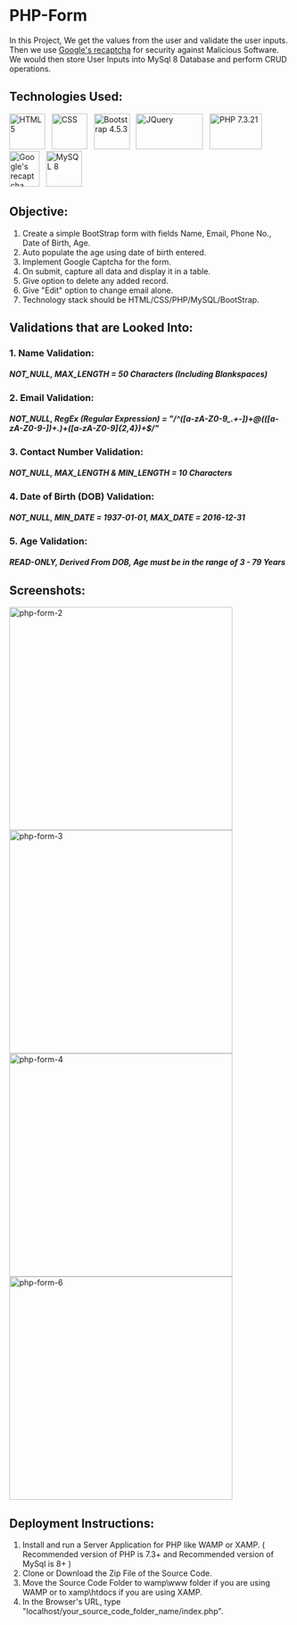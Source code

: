 # PHP-Form

In this Project, We get the values from the user and validate the user inputs. Then we use <a href="https://www.google.com/recaptcha/about/">Google's recaptcha</a> for security against Malicious Software. We would then store User Inputs into MySql 8 Database and perform CRUD operations.

## Technologies Used:

<a href="https://www.w3schools.com/html/" target="_blank"><img title="HTML 5" height="64" width="64" src="https://cdn.svgporn.com/logos/html-5.svg" /></a>&nbsp;&nbsp;&nbsp;<a href="https://www.w3schools.com/css/" target="_blank"><img title="CSS" height="64" width="64" src="https://cdn.svgporn.com/logos/css-3.svg" /></a>&nbsp;&nbsp;&nbsp;<a href="https://getbootstrap.com/" target="_blank"><img title="Bootstrap 4.5.3" height="64" width="64" src="https://cdn.svgporn.com/logos/bootstrap.svg" /></a>&nbsp;&nbsp;&nbsp;<a href="https://jquery.com/" target="_blank"><img title="JQuery" height="64" width="120" src="https://cdn.svgporn.com/logos/jquery.svg" /></a>&nbsp;&nbsp;&nbsp;<a href="https://www.php.net/" target="_blank"><img title="PHP 7.3.21" height="64" width="94" src="https://cdn.svgporn.com/logos/php.svg" /></a>&nbsp;&nbsp;&nbsp;<a href="https://www.google.com/recaptcha/about/" target="_blank"><img title="Google's recaptcha" height="64" width="54" src="https://cdn.svgporn.com/logos/google-developers-icon.svg" /></a>&nbsp;&nbsp;&nbsp;<a href="https://www.mysql.com/" target="_blank"><img title="MySQL 8" height="64" width="64" src="https://cdn.svgporn.com/logos/mysql.svg" /></a>

## Objective:

1. Create a simple BootStrap form with fields Name, Email, Phone No., Date of Birth, Age.
2. Auto populate the age using date of birth entered.
3. Implement Google Captcha for the form.
4. On submit, capture all data and display it in a table.
5. Give option to delete any added record.
6. Give "Edit" option to change email alone.
7. Technology stack should be HTML/CSS/PHP/MySQL/BootStrap.

## Validations that are Looked Into:

### 1. Name Validation:
 ##### NOT_NULL, MAX_LENGTH = 50 Characters (Including Blankspaces)
 
### 2. Email Validation:
 ##### NOT_NULL, RegEx (Regular Expression) = "/^([a-zA-Z0-9_.+-])+\@(([a-zA-Z0-9-])+\.)+([a-zA-Z0-9]{2,4})+$/"
 
### 3. Contact Number Validation:
 ##### NOT_NULL, MAX_LENGTH & MIN_LENGTH = 10 Characters 
 
### 4. Date of Birth (DOB) Validation:
 ##### NOT_NULL, MIN_DATE = 1937-01-01, MAX_DATE = 2016-12-31
 
### 5. Age Validation:
 ##### READ-ONLY, Derived From DOB, Age must be in the range of 3 - 79 Years

## Screenshots:

<img width="400" alt="php-form-2" src="https://user-images.githubusercontent.com/66553883/99062325-da3c3d80-25c8-11eb-8aca-3e56acfba3b2.png">

<img width="400" alt="php-form-3" src="https://user-images.githubusercontent.com/66553883/99062683-5afb3980-25c9-11eb-9877-a11236576c63.png">

<img width="400" alt="php-form-4" src="https://user-images.githubusercontent.com/66553883/99063182-1b811d00-25ca-11eb-83a3-be01f4fd504f.png">

<img width="400" alt="php-form-6" src="https://user-images.githubusercontent.com/66553883/99140312-c0e9ce80-2666-11eb-9375-58ce0b4761a1.png">

## Deployment Instructions:

1. Install and run a Server Application for PHP like WAMP or XAMP.
   ( Recommended version of PHP is 7.3+ and Recommended version of MySql is 8+ )
2. Clone or Download the Zip File of the Source Code.
3. Move the Source Code Folder to wamp\www folder if you are using WAMP or to xamp\htdocs if you are using XAMP.
4. In the Browser's URL, type "localhost/your_source_code_folder_name/index.php".
